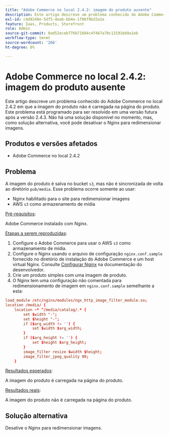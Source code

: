 ```yaml
---
title: "Adobe Commerce no local 2.4.2: imagem do produto ausente"
description: Este artigo descreve um problema conhecido do Adobe Commerce no local 2.4.2 em que a imagem do produto não é carregada na página do produto. Este problema está programado para ser resolvido em uma versão futura após a versão 2.4.3. Não há uma solução disponível no momento, mas, como solução alternativa, você pode desativar o Nginx para redimensionar imagens.
exl-id: c4d9240e-5df5-4eab-bb4e-1f06f9bd3a1e
feature: Iaas, Products, Storefront
role: Admin
source-git-commit: 0ad52eceb776b71604c4f467a70c13191bb9a1eb
workflow-type: tm+mt
source-wordcount: '266'
ht-degree: 0%

---
```


# Adobe Commerce no local 2.4.2: imagem do produto ausente

Este artigo descreve um problema conhecido do Adobe Commerce no local 2.4.2 em que a imagem do produto não é carregada na página do produto. Este problema está programado para ser resolvido em uma versão futura após a versão 2.4.3. Não há uma solução disponível no momento, mas, como solução alternativa, você pode desativar o Nginx para redimensionar imagens.

## Produtos e versões afetados

* Adobe Commerce no local 2.4.2

## Problema

A imagem do produto é salva no bucket `s3`, mas não é sincronizada de volta ao diretório `pub/media`. Esse problema ocorre somente ao usar:

* Nginx habilitado para o site para redimensionar imagens
* AWS `s3` como armazenamento de mídia

<u>Pré-requisitos</u>:

Adobe Commerce instalado com Nginx.

<u>Etapas a serem reproduzidas</u>:

1. Configure o Adobe Commerce para usar o AWS `s3` como armazenamento de mídia.
1. Configure o Nginx usando o arquivo de configuração `nginx.conf.sample` fornecido no diretório de instalação do Adobe Commerce e um host virtual Nginx. Consulte [Configurar Nginx](https://devdocs.magento.com/guides/v2.4/install-gde/prereq/nginx.html#configure-nginx-ubuntu) na documentação do desenvolvedor.
1. Crie um produto simples com uma imagem de produto.
1. O Nginx tem uma configuração não comentada para redimensionamento de imagem em `nginx.conf.sample` semelhante a esta:

```conf
load_module /etc/nginx/modules/ngx_http_image_filter_module.so;
location /media/ {
    location ~* ^/media/catalog/.* {
        set $width "-";
        set $height "-";
        if ($arg_width != '') {
            set $width $arg_width;
        }
        if ($arg_height != '') {
            set $height $arg_height;
        }
        image_filter resize $width $height;
        image_filter_jpeg_quality 90;
    }
```

<u>Resultados esperados</u>:

A imagem do produto é carregada na página do produto.

<u>Resultados reais</u>:

A imagem do produto não é carregada na página do produto.

## Solução alternativa

Desative o Nginx para redimensionar imagens.
